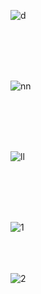 ![d](https://user-images.githubusercontent.com/66210618/100917489-e63c6080-34df-11eb-9019-a063dec03892.png)

<br><br>
<br><br>

![nn](https://user-images.githubusercontent.com/66210618/100917476-e3417000-34df-11eb-855e-b31b5c39dc45.png)

<br><br>
<br><br>


![ll](https://user-images.githubusercontent.com/66210618/100917567-f9e7c700-34df-11eb-8bca-9c2f9419393e.png)

<br><br>
<br><br>

![1](https://user-images.githubusercontent.com/66210618/100918529-454ea500-34e1-11eb-9bad-b94a407e2503.png)
<br><br>
<br><br>

![2](https://user-images.githubusercontent.com/66210618/100918536-48e22c00-34e1-11eb-9db4-dc657f2f91fa.png)

